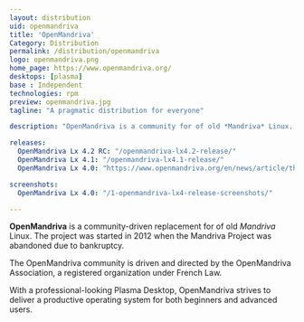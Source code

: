 ```yaml
---
layout: distribution
uid: openmandriva
title: 'OpenMandriva'
Category: Distribution
permalink: /distribution/openmandriva
logo: openmandriva.png
home_page: https://www.openmandriva.org/
desktops: [plasma]
base : Independent
technologies: rpm
preview: openmandriva.jpg
tagline: "A pragmatic distribution for everyone"

description: "OpenMandriva is a community for of old *Mandriva* Linux. Just like its ancestor, OpenMandriva is powered by RPM and Plasma Desktop"

releases:
  OpenMandriva Lx 4.2 RC: "/openmandriva-lx4.2-release/"
  OpenMandriva Lx 4.1: "/openmandriva-lx4.1-release/"
  OpenMandriva Lx 4.0: "https://www.openmandriva.org/en/news/article/the-best-until-openmandriva-does-better-released-omlx-4-0"

screenshots:
  OpenMandriva Lx 4.0: "/1-openmandriva-lx4-release-screenshots/"

---
```


**OpenMandriva** is a community-driven replacement for of old *Mandriva* Linux. The project was started in 2012 when the Mandriva Project was abandoned due to bankruptcy. 

The OpenMandriva community is driven and directed by the OpenMandriva Association, a registered organization under French Law.

With a professional-looking Plasma Desktop, OpenMandriva strives to deliver a productive operating system for both beginners and advanced users.